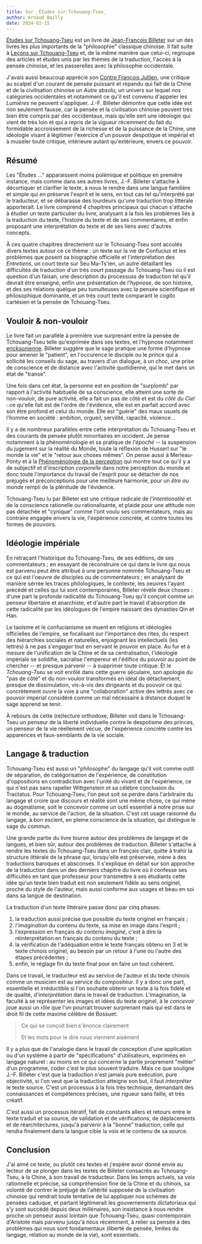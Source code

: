 ```yaml
---
title: Sur _Études sur Tchouang-Tseu_
author: Arnaud Bailly
date: 2024-02-15
---
```



[Études sur Tchouang-Tseu](https://www.editions-allia.com/fr/livre/12/etudes-sur-tchouang-tseu) est un livre de [Jean-François Billeter](https://fr.wikipedia.org/wiki/Jean_François_Billeter) sur un des livres les plus importants de la "philosophie" classique chinoise. Il fait suite à [Leçons sur Tchouang-Tseu](https://www.editions-allia.com/fr/livre/11/lecons-sur-tchouang-tseu) et, de la même manière que celui-ci, regroupe des articles et études unis par les thèmes de la traduction, l'accès à la pensée chinoise, et les passerelles avec la philosophie occidentale.

J'avais aussi beaucoup apprécié son [Contre François Jullien](https://www.editions-allia.com/fr/livre/456/contre-francois-jullien), une critique au scalpel d'un courant de pensée puissant et répandu qui fait de la Chine et de la civilisation chinoise un _Autre_ absolu, un univers sur lequel nos catégories occidentales et notamment ce qu'il est convenu d'appeler les _Lumières_ ne peuvent s'appliquer. J.-F. Billeter démontre que cette idée est non seulement fausse, car la pensée et la civilisation chinoise peuvent très bien être compris par des occidentaux, mais qu'elle sert une idéologie qui vient de très loin et qui a repris de la vigueur récemment du fait du formidable accroissement de la richesse et de la puissance de la Chine, une idéologie visant à légitimer l'exercice d'un pouvoir despotique et impérial et à museler toute critique, intérieure autant qu'extérieure, envers ce pouvoir.

## Résumé

Les "Études ..." apparaissent moins polémique et politique en première instance, mais comme dans ses autres livres, J.-F. Billeter s'attache à décortiquer et clarifier le texte, à nous le rendre dans une langue familière et simple qui en préserve l'esprit et le sens, en tout cas tel qu'interprété par le traducteur, et se débarasse des lourdeurs qu'une traduction trop littérale apporterait. Le livre comprend 4 chapitres principaux qui chacun s'attache à étudier un texte particulier du livre, analysant à la fois les problèmes liés à la traduction du texte, l'histoire du texte et de ses commentaires, et enfin proposant une interprétation du texte et de ses liens avec d'autres concepts.

À ces quatre chapitres directement sur le Tchouang-Tseu sont accolés divers textes autour ce ce thème : un texte sur la vie de Confucius et les problèmes que posent sa biographie officielle et l'interprétation des _Entretiens_, un court texte sur Seu Ma-Ts'ien, un autre détaillant les difficultés de traduction d'un très court passage du Tchouang-Tseu où il est question d'un faisan, une description du processuss de traduction tel qu'il devrait être enseigné, enfin une présentation de _l'hypnose_, de son histoire, et des ses relations quelque peu tumulteuses avec la pensée scientifique et philosophique dominante, et un très court texte comparant le _cogito_ cartésien et la pensée de Tchouang-Tseu.

## Vouloir & non-vouloir

Le livre fait un parallèle à première vue surprenant entre la pensée de Tchouang-Tseu telle qu'exprimée dans ses textes, et l'hypnose notamment [ericksonienne](https://fr.wikipedia.org/wiki/Milton_Erickson). Billeter suggère que le sage pratique une forme d'hypnose pour amener le "patient", en l'occurence le disciple ou le prince qui a sollicité les conseils du sage, au travers d'un dialogue, à un choc, une prise de conscience et de distance avec l'activité quotidienne, qui le met dans un état de "transe".

Une fois dans cet état, la personne est en position de "surplomb" par rapport à l'activité habituelle de sa conscience, elle atteint une sorte de non-vouloir, de pure activité, elle a fait un pas de côté et est du _côté du Ciel_ : ce qu'elle fait est de l'ordre de l'évidence, elle est en parfait accord avec son être profond et celui du monde. Elle est "guérie" des maux usuels de l'homme en société : ambition, orgueil, servilité, rapacité, violence...

Il y a de nombreux parallèles entre cette interprétation du Tchouang-Tseu et des courants de pensée plutôt minoritaires en occident. Je pense notamment à la phénoménologie et sa pratique de _l'époché_ -- la suspension du jugement sur la réalité du Monde, toute la réflexion de Husserl sur "le monde la vie" et le "retour aux choses mêmes". On pense aussi à Merleau-Ponty et à la [Phénoménologie de la perception](/posts/pheno-perception) qui montre tout ce qu'il y a de subjectif et d'inscription _corporelle_ dans notre perception du monde et donc toute l'importance du travail de l'esprit pour se détacher de nos préjugés et préconceptions pour une meilleure harmonie, pour un _être au monde_ rempli de la plénitude de l'évidence.

Tchouang-Tseu lu par Billeter est une critique radicale de _l'intentionalité_ et de la conscience rationelle ou rationalisante, et plaide pour une attitude non pas détachée et "cynique" comme l'ont voulu ses commentateurs, mais au contraire engagée envers la vie, l'expérience concrète, et contre toutes les formes de pouvoirs.

## Idéologie impériale

En retraçant l'historique du Tchouang-Tseu, de ses éditions, de ses commentateurs ; en essayant de reconstruire ce qui dans le livre qui nous est parvenu peut être attribué à une personne nommée Tchouang-Tseu et ce qui est l'oeuvre de disciples ou de commentateurs ; en analysant de manière sérrée les traces philologiques, le contexte, les oeuvres l'ayant précédé et celles qui lui sont contemporaines, Billeter révèle deux choses : d'une part la profonde radicalité du Tchouang-Tseu qu'il conçoit comme un penseur libertaire et anarchiste, et d'autre part le travail d'absorption de cette radicalité par les idéologues de l'empire naissant des dynasties Qin et Han.

Le taoïsme et le confucianisme se muent en religions et idéologies officielles de l'empire, se focalisant sur l'importance des rites, du respect des hiérarchies sociales et naturelles, enjoignant les intellectuels (les lettrés) à ne pas _s'engager_ tout en servant le pouvoir en place. Au fur et à mesure de l'unification de la Chine et de sa centralisation, l'idéologie impériale se solidifie, sacralise l'empereur et l'édifice du pouvoir au point de chercher -- et presque parvenir -- à supprimer toute critique. Et le _Tchouang-Tseu_ se voit enrôlé dans cette guerre séculaire, son apologie du "pas de côté" et du non-vouloir transformés en idéal de détachement, presque de dissimulation, vis-à-vis des dirigeants et du pouvoir ce qui concrètement ouvre la voie à une "collaboration" active des lettrés avec ce pouvoir impérial considéré comme un mal nécessaire à distance duquel le sage apprend se tenir.

À rebours de cette (re)lecture orthodoxe, Billeter voit dans le Tchouang-Tseu un penseur de la liberté individuelle contre le despotisme des princes, un penseur de la vie réellement vécue, de l'expérience concrète contre les apparences et faux-semblants de la vie sociale.

## Langage & traduction

Tchouang-Tseu est aussi un "philosophe" du langage qu'il voit comme outil de séparation, de catégorisation de l'expérience, de constitution d'oppositions en contradiction avec l'unité du vivant et de l'expérience, ce qui n'est pas sans rapeller Wittgenstein et sa célèbre conclusion du Tractatus. Pour Tchouang-Tseu, l'on peut soit se perdre dans l'arbitraire du langage et croire que discours et réalité sont une même chose, ce qui mène au dogmatisme, soit le concevoir comme un outil essentiel à notre prise sur le monde, au service de l'action, de la situation. C'est cet usage raisonné du langage, à bon escient, en pleine conscience de la situation, qui distingue le sage du commun.

Une grande partie du livre tourne autour des problèmes de langage et de langues, et bien sûr, autour des problèmes de traduction. Billeter s'attache à rendre les textes du Tchouang-Tseu dans un français clair, quitte à trahir la structure littérale de la phrase qui, lorsqu'elle est préservée, mène à des traductions baroques et absconses. Il s'explique en détail sur son approche de la traduction dans un des derniers chapitre du livre où il confesse ses difficultés en tant que professeur pour transmettre à ses étudiants cette idée qu'un texte bien traduit est non seulement fidèle au sens originel, proche du style de l'auteur, mais aussi conforme aux usages et beau en soi dans sa langue de destination.

La traduction d'un texte littéraire passe donc par cinq phases:
1. la traduction aussi précise que possible du texte originel en français ;
2. _l'imagination_ du contenu du texte, sa mise en image dans l'esprit ;
3. l'expression en français du _contenu imaginé_, c'est à dire la réinterprétation en français du contenu du texte ;
4. la vérification de l'adéquation entre le texte français obtenu en 3 et le texte chinois originel, au besoin par un retour à l'une ou l'autre des étapes précédentes ;
5. enfin, le réglage fin du texte final pour en faire un tout cohérent.

Dans ce travail, le traducteur est au service de l'auteur et du texte chinois comme un musicien est au service du compositeur. Il y a donc une part, essentielle et irréductible si l'on souhaite obtenir un texte à la fois fidèle et de qualité, _d'interprétation_ dans le travail de traduction. L'imagination, la faculté à se représenter les images et idées du texte originel, à le _concevoir_ joue aussi un rôle que l'on pourrait trouver surprenant mais qui est dans le droit fil de cette maxime célèbre de Bossuet:

> Ce qui se conçoit bien s'énonce clairement
>
> Et les mots pour le dire nous viennent aisèment

Il y a plus que de l'analogie dans le travail de conception d'une application ou d'un système à partir de "spécifications" d'utilisateurs, exprimées en langage naturel : au moins en ce qui concerne la partie proprement "métier" d'un programme, coder c'est le plus souvent traduire. Mais ce que souligne J.-F. Billeter c'est que la traduction n'est jamais pure exécution, pure objectivité, si l'on veut que la traduction atteigne son but, il faut _interpréter_ le texte source. C'est un processus à la fois très technique, demandant des connaissances et compétences précises, une rigueur sans faille, et très créatif.

C'est aussi un processus itératif, fait de constants allers et retours entre le texte traduit et sa source, de validation et de vérifications, de déplacements et de réarchitectures, jusqu'à parvenir à la "bonne" traduction, celle qui rendra finalement dans la langue cible la voix et le contenu de sa source.

## Conclusion

J'ai aimé ce texte, ou plutôt ces textes et j'espère avoir donné envie au lecteur de se plonger dans les textes de Billeter consacrés au Tchouang-Tseu, à la Chine, à son travail de traducteur. Dans les temps actuels, sa voix rationnelle et précise, sa compréhension fine de la Chine et du chinois, sa volonté de contrer le préjugé de l'altérité supposée de la civilisation chinoise qui rendrait toute tentative de lui appliquer nos schèmes de pensées caduque, et partant légitimerait les gouvernements dictatoriaux qui s'y sont succédé depuis deux millénaires, son insistance à nous rendre proche un penseur aussi lointain que Tchouang-Tseu, quasi contemporain d'Aristote mais parvenu jusqu'à nous récemment, à relier sa pensée à des problèmes qui nous sont fondamentaux (liberté de pensée, limites du langage, relation au monde de la vie), sont essentiels.
